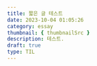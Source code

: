 ```yaml
---
title: 짧은 글 테스트
date: 2023-10-04 01:05:26
category: essay
thumbnail: { thumbnailSrc }
description: 테스트.
draft: true
type: TIL
---
```

